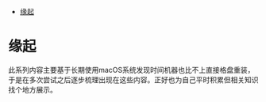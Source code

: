 <!--ts-->
* [缘起](#缘起)

<!-- Created by https://github.com/ekalinin/github-markdown-toc -->
<!-- Added by: runner, at: Sat Jul 16 11:24:59 UTC 2022 -->

<!--te-->
# 缘起

此系列内容主要基于长期使用macOS系统发现时间机器也比不上直接格盘重装，于是在多次尝试之后逐步梳理出现在这些内容。正好也为自己平时积累但相关知识找个地方展示。